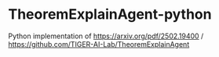 # TheoremExplainAgent-python
Python implementation of https://arxiv.org/pdf/2502.19400 / https://github.com/TIGER-AI-Lab/TheoremExplainAgent 
